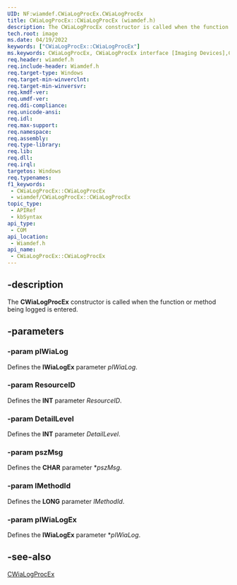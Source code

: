 ```yaml
---
UID: NF:wiamdef.CWiaLogProcEx.CWiaLogProcEx
title: CWiaLogProcEx::CWiaLogProcEx (wiamdef.h)
description: The CWiaLogProcEx constructor is called when the function or method being logged is entered.
tech.root: image
ms.date: 04/19/2022
keywords: ["CWiaLogProcEx::CWiaLogProcEx"]
ms.keywords: CWiaLogProcEx, CWiaLogProcEx interface [Imaging Devices],CWiaLogProcEx method, CWiaLogProcEx method [Imaging Devices], CWiaLogProcEx method [Imaging Devices],CWiaLogProcEx interface, CWiaLogProcEx.CWiaLogProcEx, CWiaLogProcEx::CWiaLogProcEx, image.cwialogprocex_cwialogprocex, wiamdef/CWiaLogProcEx::CWiaLogProcEx
req.header: wiamdef.h
req.include-header: Wiamdef.h
req.target-type: Windows
req.target-min-winverclnt: 
req.target-min-winversvr: 
req.kmdf-ver: 
req.umdf-ver: 
req.ddi-compliance: 
req.unicode-ansi: 
req.idl: 
req.max-support: 
req.namespace: 
req.assembly: 
req.type-library: 
req.lib: 
req.dll: 
req.irql: 
targetos: Windows
req.typenames: 
f1_keywords:
 - CWiaLogProcEx::CWiaLogProcEx
 - wiamdef/CWiaLogProcEx::CWiaLogProcEx
topic_type:
 - APIRef
 - kbSyntax
api_type:
 - COM
api_location:
 - Wiamdef.h
api_name:
 - CWiaLogProcEx::CWiaLogProcEx
---
```


## -description

The **CWiaLogProcEx** constructor is called when the function or method being logged is entered.

## -parameters

### -param pIWiaLog

Defines the **IWiaLogEx** parameter *pIWiaLog*.

### -param ResourceID

Defines the **INT** parameter *ResourceID*.

### -param DetailLevel

Defines the **INT** parameter *DetailLevel*.

### -param pszMsg

Defines the **CHAR** parameter **pszMsg*.

### -param lMethodId

Defines the **LONG** parameter *lMethodId*.

### -param pIWiaLogEx

Defines the **IWiaLogEx** parameter **pIWiaLog*.

## -see-also

[CWiaLogProcEx](./nf-wiamdef-cwialogproc--cwialogproc.md)
